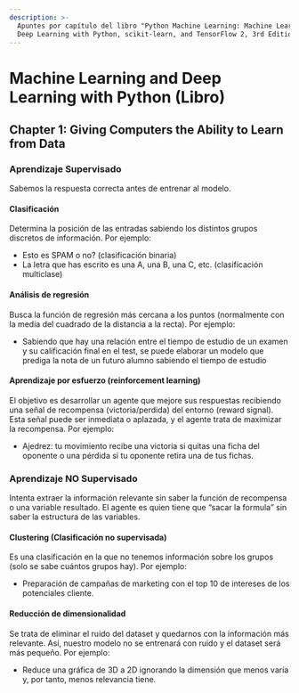 ```yaml
---
description: >-
  Apuntes por capítulo del libro "Python Machine Learning: Machine Learning and
  Deep Learning with Python, scikit-learn, and TensorFlow 2, 3rd Edition"
---
```


# Machine Learning and Deep Learning with Python \(Libro\)

## Chapter 1: Giving Computers the Ability to Learn from Data

### Aprendizaje Supervisado <a id="Aprendizaje-Supervisado"></a>

Sabemos la respuesta correcta antes de entrenar al modelo.

#### **Clasificación**

Determina la posición de las entradas sabiendo los distintos grupos discretos de información. Por ejemplo:

* Esto es SPAM o no? \(clasificación binaria\)
* La letra que has escrito es una A, una B, una C, etc. \(clasificación multiclase\)

#### **Análisis de regresión**

Busca la función de regresión más cercana a los puntos \(normalmente con la media del cuadrado de la distancia a la recta\). Por ejemplo:

* Sabiendo que hay una relación entre el tiempo de estudio de un examen y su calificación final en el test, se puede elaborar un modelo que prediga la nota de un futuro alumno sabiendo el tiempo de estudio

#### **Aprendizaje por esfuerzo \(reinforcement learning\)**

El objetivo es desarrollar un agente que mejore sus respuestas recibiendo una señal de recompensa \(victoria/perdida\) del entorno \(reward signal\). Esta señal puede ser inmediata o aplazada, y el agente trata de maximizar la recompensa. Por ejemplo:

* Ajedrez: tu movimiento recibe una victoria si quitas una ficha del oponente o una pérdida si tu oponente retira una de tus fichas.

### Aprendizaje NO Supervisado

Intenta extraer la información relevante sin saber la función de recompensa o una variable resultado. El agente es quien tiene que “sacar la formula” sin saber la estructura de las variables.

#### **Clustering \(Clasificación no supervisada\)**

Es una clasificación en la que no tenemos información sobre los grupos \(solo se sabe cuántos grupos hay\). Por ejemplo:

* Preparación de campañas de marketing con el top 10 de intereses de los potenciales cliente.

#### **Reducción de dimensionalidad**

Se trata de eliminar el ruido del dataset y quedarnos con la información más relevante. Así, nuestro modelo no se entrenará con ruido y el dataset será más pequeño. Por ejemplo:

* Reduce una gráfica de 3D a 2D ignorando la dimensión que menos varía y, por tanto, menos relevancia tiene.



